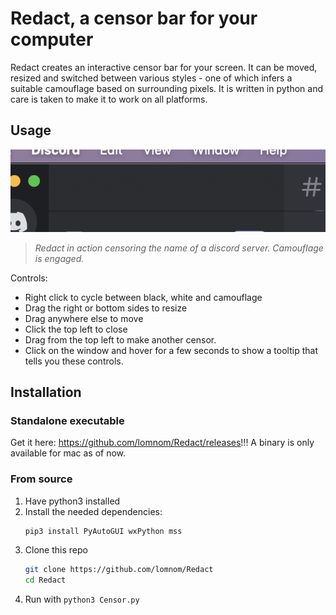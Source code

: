 # Redact, a censor bar for your computer
Redact creates an interactive censor bar for your screen. It can be moved, resized and switched between various styles - one of which infers a suitable camouflage based on surrounding pixels. It is written in python and care is taken to make it to work on all platforms.
## Usage
![](./Example.png)
> *Redact in action censoring the name of a discord server. Camouflage is engaged.*

Controls:
- Right click to cycle between black, white and camouflage
- Drag the right or bottom sides to resize
- Drag anywhere else to move
- Click the top left to close
- Drag from the top left to make another censor.
- Click on the window and hover for a few seconds to show a tooltip that tells you these controls.

## Installation
### Standalone executable
Get it here: https://github.com/lomnom/Redact/releases!!! A binary is only available for mac as of now.

### From source
1. Have python3 installed
2. Install the needed dependencies:
   ```bash
   pip3 install PyAutoGUI wxPython mss
   ```
3. Clone this repo
   ```bash
   git clone https://github.com/lomnom/Redact
   cd Redact
   ```
4. Run with `python3 Censor.py`
